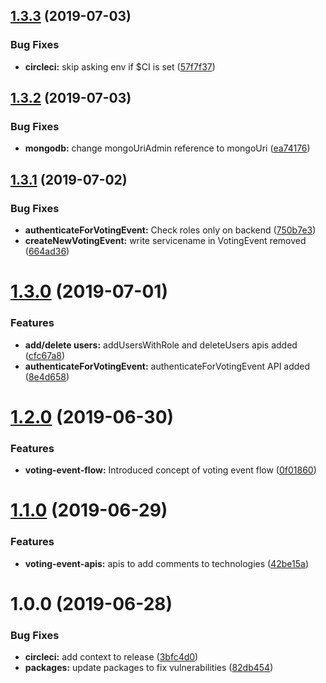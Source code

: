 ## [1.3.3](https://github.com/thoughtworks/byor-voting-server/compare/v1.3.2...v1.3.3) (2019-07-03)


### Bug Fixes

* **circleci:** skip asking env if $CI is set ([57f7f37](https://github.com/thoughtworks/byor-voting-server/commit/57f7f37))

## [1.3.2](https://github.com/thoughtworks/byor-voting-server/compare/v1.3.1...v1.3.2) (2019-07-03)


### Bug Fixes

* **mongodb:** change mongoUriAdmin reference to mongoUri ([ea74176](https://github.com/thoughtworks/byor-voting-server/commit/ea74176))

## [1.3.1](https://github.com/thoughtworks/byor-voting-server/compare/v1.3.0...v1.3.1) (2019-07-02)


### Bug Fixes

* **authenticateForVotingEvent:** Check roles only on backend ([750b7e3](https://github.com/thoughtworks/byor-voting-server/commit/750b7e3))
* **createNewVotingEvent:** write servicename in VotingEvent removed ([664ad36](https://github.com/thoughtworks/byor-voting-server/commit/664ad36))

# [1.3.0](https://github.com/thoughtworks/byor-voting-server/compare/v1.2.0...v1.3.0) (2019-07-01)


### Features

* **add/delete users:** addUsersWithRole and deleteUsers apis added ([cfc67a8](https://github.com/thoughtworks/byor-voting-server/commit/cfc67a8))
* **authenticateForVotingEvent:** authenticateForVotingEvent API added ([8e4d658](https://github.com/thoughtworks/byor-voting-server/commit/8e4d658))

# [1.2.0](https://github.com/thoughtworks/byor-voting-server/compare/v1.1.0...v1.2.0) (2019-06-30)


### Features

* **voting-event-flow:** Introduced concept of voting event flow ([0f01860](https://github.com/thoughtworks/byor-voting-server/commit/0f01860))

# [1.1.0](https://github.com/thoughtworks/byor-voting-server/compare/v1.0.0...v1.1.0) (2019-06-29)


### Features

* **voting-event-apis:** apis to add comments to technologies ([42be15a](https://github.com/thoughtworks/byor-voting-server/commit/42be15a))

# 1.0.0 (2019-06-28)


### Bug Fixes

* **circleci:** add context to release ([3bfc4d0](https://github.com/thoughtworks/byor-voting-server/commit/3bfc4d0))
* **packages:** update packages to fix vulnerabilities ([82db454](https://github.com/thoughtworks/byor-voting-server/commit/82db454))
